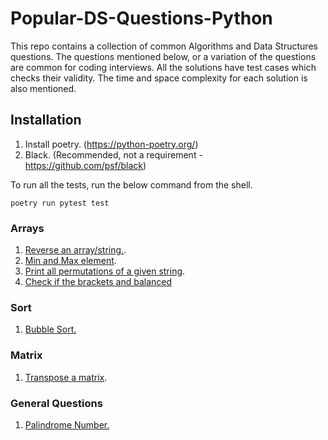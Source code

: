# Popular-DS-Questions-Python

This repo contains a collection of common Algorithms and Data Structures questions. The questions mentioned below, or a variation of the questions are common for coding interviews. All the solutions have test cases which checks their validity. The time and space complexity for each solution is also mentioned.

## Installation
1. Install poetry. (https://python-poetry.org/)
2. Black. (Recommended, not a requirement - https://github.com/psf/black) 

To run all the tests, run the below command from the shell.
```commandline
poetry run pytest test
```

### Arrays
1. [Reverse an array/string.](https://github.com/VinnieM/Popular-DS-Questions-Python/blob/main/src/array/reverse_array.py).
2. [Min and Max element](https://github.com/VinnieM/Popular-DS-Questions-Python/blob/main/src/array/min_and_max.py).
3. [Print all permutations of a given string](https://github.com/VinnieM/Popular-DS-Questions-Python/blob/main/src/array/all_string_permutations.py).
4. [Check if the brackets and balanced](https://github.com/VinnieM/Popular-DS-Questions-Python/blob/main/src/array/balanced_brackets.py)

### Sort
1. [Bubble Sort.](https://github.com/VinnieM/Popular-DS-Questions-Python/blob/main/src/sort/bubble_sort.py)

### Matrix
1. [Transpose a matrix](https://github.com/VinnieM/Popular-DS-Questions-Python/blob/main/src/matrix/transpose.py).

### General Questions
1. [Palindrome Number.](https://github.com/VinnieM/Popular-DS-Questions-Python/blob/main/src/general/palindrome_number.py)
